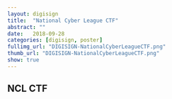 ```yaml
---
layout: digisign
title:  "National Cyber League CTF"
abstract: ""
date:   2018-09-28
categories: [digisign, poster]
fullimg_url: "DIGISIGN-NationalCyberLeagueCTF.png"
thumb_url: "DIGISIGN-NationalCyberLeagueCTF.png"
show: true
---
```

## NCL CTF
